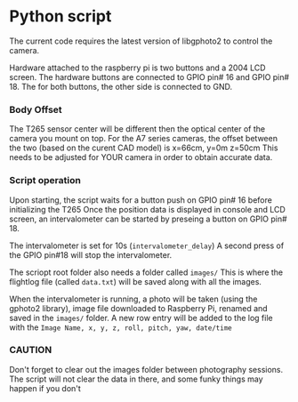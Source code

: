# Python script 

The current code requires the latest version of libgphoto2 to control the camera.

Hardware attached to the raspberry pi is two buttons and a 2004 LCD screen.
The hardware buttons are connected to GPIO pin# 16 and GPIO pin# 18. The for both buttons, the other side is connected to GND.

### Body Offset
The T265 sensor center will be different then the optical center of the camera you mount on top.
For the A7 series cameras, the offset between the two (based on the curent CAD model) is x=66cm, y=0m z=50cm
This needs to be adjusted for YOUR camera in order to obtain accurate data.

### Script operation
Upon starting, the script waits for a button push on GPIO pin# 16 before initializing the T265
Once the position data is displayed in console and LCD screen, an intervalometer can be started by preseing a button on GPIO pin# 18. 

The intervalometer is set for 10s (`intervalometer_delay`) 
A second press of the GPIO pin#18 will stop the intervalometer. 

The scriopt root folder also needs a folder called `images/`
This is where the flightlog file (called `data.txt`) will be saved along with all the images. 

When the intervalometer is running, a photo will be taken (using the gphoto2 library), image file downloaded to Raspberry Pi, renamed and saved in the `images/` folder.
A new row entry will be added to the log file with the `Image Name, x, y, z, roll, pitch, yaw, date/time`  

### CAUTION
Don't forget to clear out the images folder between photography sessions. The script will not clear the data in there, and some funky things may happen if you don't

